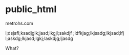 # public_html
metrohs.com


l;dsjafl;ksadjglk;jasd;lkgjl;sakdjf
;ldfkjag;lkjsadg;lkjsad;lfj
l;askdg;lkjasd;lgkj;laskdjg;ljasdg

What?
